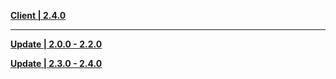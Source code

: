 **[Client | 2.4.0](https://autopatchhk.yuanshen.com/client_app/download/pc_zip/20211225051318_JHACtHpvJ2yRaZH0/GenshinImpact_2.4.0.zip)**

---

**[Update | 2.0.0 - 2.2.0](https://autopatchhk.yuanshen.com/client_app/update/hk4e_global/10/game_2.2.0_2.4.0_diff_9kTlUMvuWDeNOKap.zip)**

**[Update | 2.3.0 - 2.4.0](https://autopatchhk.yuanshen.com/client_app/update/hk4e_global/10/game_2.3.0_2.4.0_diff_jm6dxRrsaWQ0wT2X.zip)**
